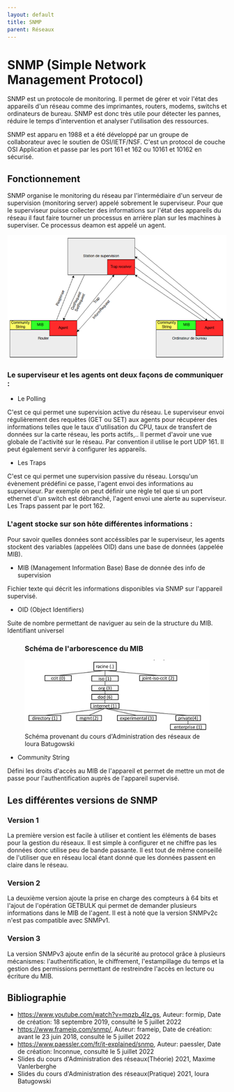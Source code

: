 ```yaml
---
layout: default
title: SNMP
parent: Réseaux
---
```


# SNMP (Simple Network Management Protocol)

SNMP est un protocole de monitoring. Il permet de gérer et voir l'état des appareils d'un réseau comme des imprimantes, routers, modems, switchs et ordinateurs de bureau. SNMP est donc très utile pour détecter les pannes, réduire le temps d'intervention et analyser l'utilisation des ressources.

SNMP est apparu en 1988 et a été développé par un groupe de collaborateur avec le soutien de OSI/IETF/NSF. C'est un protocol de couche OSI Application et passe par les port 161 et 162 ou 10161 et 10162 en sécurisé.


## Fonctionnement

SNMP organise le monitoring du réseau par l'intermédiaire d'un serveur de supervision (monitoring server) appelé sobrement le superviseur. Pour que le superviseur puisse collecter des informations sur l'état des appareils du réseau il faut faire tourner un processus en arrière plan sur les machines à superviser. Ce processus deamon est appelé un agent.

![Schéma du protocole SNMP](../Assets/Images/SNMP_schema.png "Schéma du protocole SNMP")

### Le superviseur et les agents ont deux façons de communiquer :

* Le Polling

C'est ce qui permet une supervision active du réseau. Le superviseur envoi régulièrement des requêtes (GET ou SET) aux agents pour récupérer des informations telles que le taux d'utilisation du CPU, taux de transfert de données sur la carte réseau, les ports actifs,.. Il permet d'avoir une vue globale de l'activité sur le réseau. Par convention il utilise le port UDP 161. Il peut également servir à configurer les appareils.

* Les Traps

C'est ce qui permet une supervision passive du réseau. Lorsqu'un évènement prédéfini ce passe, l'agent envoi des informations au superviseur. Par exemple on peut définir une règle tel que si un port ethernet d'un switch est débranché, l'agent envoi une alerte au superviseur. Les Traps passent par le port 162.


### L'agent stocke sur son hôte différentes informations :
Pour savoir quelles données sont accéssibles par le superviseur, les agents stockent des variables (appelées OID) dans une base de données (appelée MIB).

* MIB (Management Information Base) Base de donnée des info de supervision

Fichier texte qui décrit les informations disponibles via SNMP sur l'appareil supervisé.

* OID (Object Identifiers)

Suite de nombre permettant de naviguer au sein de la structure du MIB. Identifiant universel

<figure>
<h3>Schéma de l'arborescence du MIB</h3>
<img src="../Assets/Images/SNMP_MIB_OID.png" alt="Arborescence du MIB">
<figcaption>Schéma provenant du cours d'Administration des réseaux de Ioura Batugowski</figcaption></figure>

* Community String

Défini les droits d'accès au MIB de l'appareil et permet de mettre un mot de passe pour l'authentification auprès de l'appareil supervisé.

## Les différentes versions de SNMP

### Version 1
La première version est facile à utiliser et contient les éléments de bases pour la gestion du réseaux. Il est simple à configurer et ne chiffre pas les données donc utilise peu de bande passante. Il est tout de même conseillé de l'utiliser que en réseau local étant donné que les données passent en claire dans le réseau.

### Version 2
La deuxième version ajoute la prise en charge des compteurs à 64 bits et l'ajout de l'opération GETBULK qui permet de demander plusieurs informations dans le MIB de l'agent. Il est à noté que la version SNMPv2c n'est pas compatible avec SNMPv1.

### Version 3
La version SNMPv3 ajoute enfin de la sécurité au protocol grâce à plusieurs mécanismes: l'authentification, le chiffrement, l'estampillage du temps et la gestion des permissions permettant de restreindre l'accès en lecture ou écriture du MIB.




## Bibliographie

* https://www.youtube.com/watch?v=mqzb_4lz_gs, Auteur: formip, Date de création: 18 septembre 2019, consulté le 5 juillet 2022
* https://www.frameip.com/snmp/, Auteur: frameip, Date de création: avant le 23 juin 2018, consulté le 5 juillet 2022
* https://www.paessler.com/fr/it-explained/snmp, Auteur: paessler, Date de création: Inconnue, consulté le 5 juillet 2022
* Slides du cours d'Administration des réseaux(Théorie) 2021, Maxime Vanlerberghe
* Slides du cours d'Administration des réseaux(Pratique) 2021, Ioura Batugowski